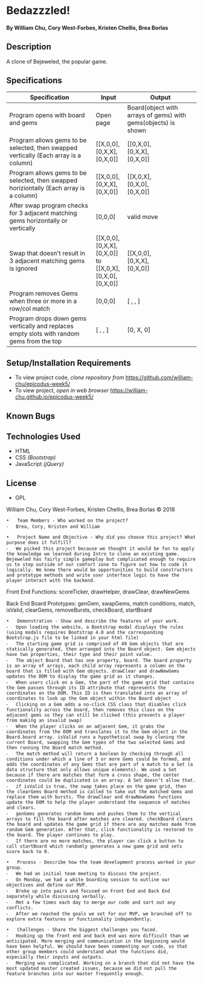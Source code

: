 # **Bedazzzled!**

#### By William Chu, Cory West-Forbes, Kristen Chellis, Brea Borlas

## Description

A clone of Bejeweled, the popular game.

## Specifications

| Specification | Input | Output |
| --- | --- | --- |
| Program opens with board and gems | Open page | Board(object with arrays of gems) with gems(objects) is shown |
| Program allows gems to be selected, then swapped vertically (Each array is a column)| [[X,0,0],<br>[0,X,X],<br>[0,X,0]]| [[0,X,0],<br>[0,X,X],<br>[0,X,0]] |
| Program allows gems to be selected, then swapped horiziontally (Each array is a column)| [[X,0,0],<br>[0,X,X],<br>[0,X,0]]| [[X,0,X],<br>[0,X,0],<br>[0,X,0]] |
| After swap program checks for 3 adjacent matching gems horizontally or vertically | [0,0,0] | valid move |
| Swap that doesn't result in 3 adjacent matching gems is ignored | [[X,0,0],<br>[0,X,X],<br>[0,X,0]]<br>to<br>[[X,0,X],<br>[0,X,0],<br>[0,X,0]] | [[X,0,0],<br>[0,X,X],<br>[0,X,0]] |
|Program removes Gems when three or more in a row/col match| [0,0,0]| [ , , ]|
|Program drops down gems vertically and replaces empty slots with random gems from the top| [ , , ]| [0, X, 0]|

## Setup/Installation Requirements

* To view project code, _clone repository from_ https://github.com/william-chu/epicodus-week5/
* To view project, _open in web browser_ https://william-chu.github.io/epicodus-week5/

## Known Bugs

## Technologies Used

* HTML
* CSS _(Bootstrap)_
* JavaScript _(jQuery)_

## License

* GPL

William Chu, Cory West-Forbes, Kristen Chellis, Brea Borlas
 © 2018


	•	Team Members - Who worked on the project?
	⁃	Brea, Cory, Kristen and William
 
	•	Project Name and Objective - Why did you choose this project? What purpose does it fulfill?
	⁃	We picked this project because we thought it would be fun to apply the knowledge we learned during Intro to clone an existing game. Bejeweled has fairly simple gameplay but complicated enough to require us to step outside of our comfort zone to figure out how to code it logically. We knew there would be opportunities to build constructors and prototype methods and write user interface logic to have the player interact with the backend. 
 
 Front End Functions:
	scoreTicker,
	drawHelper,
	drawClear,
	drawNewGems
 
 Back End Board Prototypes: 
	genGem,
	swapGems,
 match conditions,
	match,
	isValid,
	clearGems,
	removeBursts,
	checkBoard,
	startBoard
 
	•	Demonstration - Show and describe the features of your work.
	⁃	Upon loading the website, a Bootstrap modal displays the rules (using modals requires Bootstrap 4.0 and the corresponding Bootstrap.js file to be linked in your html file)
	⁃	The starting game grid is comprised of 49 Gem objects that are statically generated, then arranged into the Board object. Gem objects have two properties, their type and their point value.
	⁃	The object Board that has one property, board. The board property is an array of arrays, each child array represents a column on the board that is filled with Gem objects. drawClear and drawNewGems updates the DOM to display the game grid as it changes.
	⁃	When users click on a Gem, the part of the game grid that contains the Gem passes through its ID attribute that represents the coordinates on the DOM. This ID is then translated into an array of coordinates to look up the Gem object within the Board object
	⁃	Clicking on a Gem adds a no-click CSS class that disables click functionality across the board, then removes this class on the adjacent gems so they can still be clicked (this prevents a player from making an invalid swap)
	⁃	When the player clicks on an adjacent Gem, it grabs the coordinates from the DOM and translates it to the Gem object in the Board.board array. isValid runs a hypothetical swap by cloning the current Board, swapping the Gem types of the two selected Gems and then running the Board match method.
	⁃	The match method will return a boolean by checking through all conditions under which a line of 3 or more Gems could be formed, and adds the coordinates of any Gems that are part of a match to a Set (a data structure that only allows unique elements). We used a Set because if there are matches that form a cross shape, the center coordinates could be duplicated in an array. A Set doesn’t allow that.
	⁃	if isValid is true, the swap takes place on the game grid, then the clearGems Board method is called to take out the matched Gems and replace them with bursts. The drawClear and drawNewGems functions update the DOM to help the player understand the sequence of matches and clears.
	⁃	genGems generates random Gems and pushes them to the vertical arrays to fill the board after matches are cleared. checkBoard clears the board and updates the game grid if there are any matches made from random Gem generation. After that, click functionality is restored to the board. The player continues to play.
	⁃	If there are no more matches, the player can click a button to call startBoard which randomly generates a new game grid and sets score back to 0. 
 
	•	Process - Describe how the team development process worked in your group.
	⁃	We had an initial team meeting to discuss the project.
	⁃	On Monday, we had a white boarding session to outline our objectives and define our MVP.
	⁃	Broke up into pairs and focused on Front End and Back End separately while discussing verbally.
	⁃	Met a few times each day to merge our code and sort out any conflicts.
	⁃	After we reached the goals we set for our MVP, we branched off to explore extra features or functionality independently. 
 
	•	Challenges - Share the biggest challenges you faced.
	⁃	Hooking up the front end and back end was more difficult than we anticipated. More merging and communication in the beginning would have been helpful. We should have been commenting our code, so that other group members could understand what the functions did, especially their inputs and outputs.
	⁃	Merging was complicated. Working on a branch that did not have the most updated master created issues, because we did not pull the feature branches into our master frequently enough.
